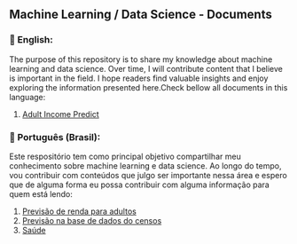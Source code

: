 ## Machine Learning / Data Science - Documents

### :pushpin: English:
The purpose of this repository is to share my knowledge about machine learning and data science. Over time, I will contribute content that I believe is important in the field. I hope readers find valuable insights and enjoy exploring the information presented here.Check bellow all documents in this language: 

1. [Adult Income Predict](predictions/base_adult_income/main.ipynb)


### :pushpin: Português (Brasil):
Este respositório tem como principal objetivo compartilhar meu conhecimento sobre machine learning e data science. Ao longo do tempo, vou contribuir com conteúdos que julgo ser importante nessa área e espero que de alguma forma eu possa contribuir com alguma informação para quem está lendo:

1. [Previsão de renda para adultos](predictions/base_adult_income/principal.ipynb)
2. [Previsão na base de dados do censos](predictions/base_de_dados_censo/main.ipynb)
3. [Saúde](predictions/base_healthcare/main.ipynb)